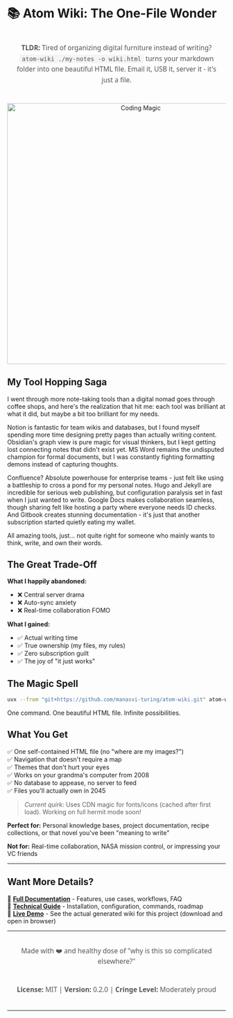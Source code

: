 # 📚 Atom Wiki: The One-File Wonder

<div align="center" style="font-family: 'Segoe UI', Tahoma, Geneva, Verdana, sans-serif; font-size: 1.1em; line-height: 1.6; color: #555; padding: 20px; max-width: 800px; margin: 20px auto;">
  <strong>TLDR:</strong> Tired of organizing digital furniture instead of writing? <code style="background: #f4f4f4; padding: 2px 6px; border-radius: 3px; font-size: 0.9em;">atom-wiki ./my-notes -o wiki.html</code> turns your markdown folder into one beautiful HTML file. Email it, USB it, server it - it's just a file.
</div>


<div align="center">
  <img src="https://media3.giphy.com/media/v1.Y2lkPTc5MGI3NjExMWN2YXowYjEwb3pxcG9nMDV2aTYwcGFrcGt6bHRhMzFiYzZxeWxodyZlcD12MV9pbnRlcm5hbF9naWZfYnlfaWQmY3Q9Zw/1O2BRZcDgIfDsKMTbG/giphy.gif" width="600" alt="Coding Magic"/>
</div>


## My Tool Hopping Saga

I went through more note-taking tools than a digital nomad goes through coffee shops, and here's the realization that hit me: each tool was brilliant at what it did, but maybe a bit too brilliant for my needs.

Notion is fantastic for team wikis and databases, but I found myself spending more time designing pretty pages than actually writing content. Obsidian's graph view is pure magic for visual thinkers, but I kept getting lost connecting notes that didn't exist yet. MS Word remains the undisputed champion for formal documents, but I was constantly fighting formatting demons instead of capturing thoughts.

Confluence? Absolute powerhouse for enterprise teams - just felt like using a battleship to cross a pond for my personal notes. Hugo and Jekyll are incredible for serious web publishing, but configuration paralysis set in fast when I just wanted to write. Google Docs makes collaboration seamless, though sharing felt like hosting a party where everyone needs ID checks. And Gitbook creates stunning documentation - it's just that another subscription started quietly eating my wallet.

All amazing tools, just... not quite right for someone who mainly wants to think, write, and own their words.

## The Great Trade-Off

**What I happily abandoned:**
- ❌ Central server drama
- ❌ Auto-sync anxiety  
- ❌ Real-time collaboration FOMO

**What I gained:**
- ✅ Actual writing time
- ✅ True ownership (my files, my rules)
- ✅ Zero subscription guilt
- ✅ The joy of "it just works"

## The Magic Spell

```bash
uvx --from "git+https://github.com/manasvi-turing/atom-wiki.git" atom-wiki ./docs -o wiki.html
```

One command. One beautiful HTML file. Infinite possibilities.

## What You Get

✅ One self-contained HTML file (no "where are my images?")  
✅ Navigation that doesn't require a map  
✅ Themes that don't hurt your eyes  
✅ Works on your grandma's computer from 2008  
✅ No database to appease, no server to feed  
✅ Files you'll actually own in 2045

> *Current quirk:* Uses CDN magic for fonts/icons (cached after first load). Working on full hermit mode soon!

**Perfect for:** Personal knowledge bases, project documentation, recipe collections, or that novel you've been "meaning to write"

**Not for:** Real-time collaboration, NASA mission control, or impressing your VC friends

---

## Want More Details?

📖 **[Full Documentation](./docs/)** - Features, use cases, workflows, FAQ  
🔧 **[Technical Guide](./docs/README.md)** - Installation, configuration, commands, roadmap  
🎯 **[Live Demo](./docs.html)** - See the actual generated wiki for this project (download and open in browser)

---
<div align="center" style="font-family: 'Segoe UI', Tahoma, Geneva, Verdana, sans-serif; font-size: 1.1em; line-height: 1.6; color: #555; padding: 20px; max-width: 800px; margin: 0 auto;">
  Made with ❤️ and healthy dose of "why is this so complicated elsewhere?"
</div>
<div align="center" style="font-family: 'Segoe UI', Tahoma, Geneva, Verdana, sans-serif; font-size: 1.1em; line-height: 1.6; color: #555; padding: 20px; max-width: 800px; margin: 0 auto;">
  <strong>License:</strong> MIT | <strong>Version:</strong> 0.2.0 | <strong>Cringe Level:</strong> Moderately proud
</div>



---